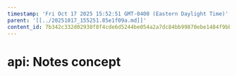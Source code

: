 ```yaml
---
timestamp: 'Fri Oct 17 2025 15:52:51 GMT-0400 (Eastern Daylight Time)'
parent: '[[../20251017_155251.85e1f09a.md]]'
content_id: 7b342c332d02938f8f4cde6d5244be054a2a7dc84bb99870ebe1484f9bbc59ba
---
```


# api: Notes concept
